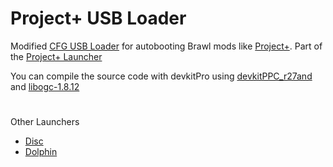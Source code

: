 # Project+ USB Loader
Modified [CFG USB Loader](https://wiidatabase.de/downloads/usb-und-disk-loader/configurable-usb-loader-mod/) for autobooting Brawl mods like [Project+](https://projectplusgame.com/). Part of the [Project+ Launcher](https://github.com/iGlitch/PMLnch/tree/P+Lnch)

You can compile the source code with devkitPro using [devkitPPC_r27and](https://wii.leseratte10.de/devkitPro/devkitPPC/r27%20(2014)/) and [libogc-1.8.12](https://wii.leseratte10.de/devkitPro/libogc/libogc_1.8.12%20(2014-04-02)/)​

#
Other Launchers
- [Disc](https://github.com/iGlitch/PMLnch/tree/P+Lnch)
- [Dolphin](https://github.com/Birdthulu/PPlusLauncher)